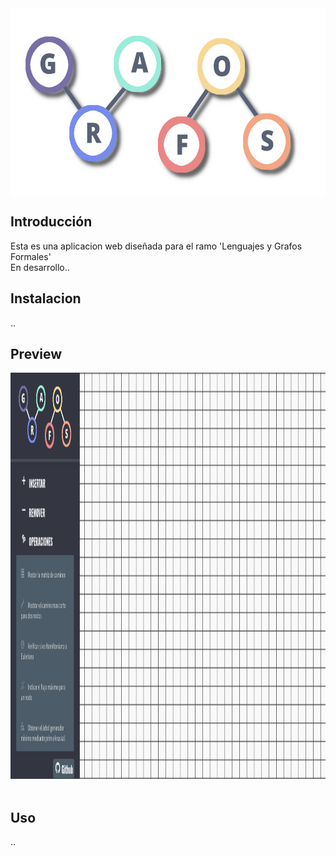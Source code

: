 <img src="img/banner.png" align="center" height="300px">


## Introducción
Esta es una aplicacion web diseñada para el ramo 'Lenguajes y Grafos Formales'<br>
En desarrollo..

## Instalacion
..

## Preview
<img src="img/preview.png" height="650px">
<br><br>

## Uso
..